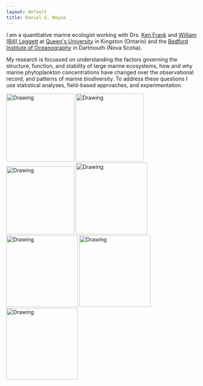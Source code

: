 ```yaml
---
layout: default
title: Daniel G. Boyce 
---
```


I am a quantitative marine ecologist working with Drs. [Ken Frank][frank] and [William (Bill) Leggett][leggett] at [Queen's University][queensu] in Kingston (Ontario) and the [Bedford Institute of Oceanography][bio] in Dartmouth (Nova Scotia).

My research is focussed on understanding the factors governing the structure, function, and stability of large marine ecosystems, how and why marine phytoplankton concentrations have changed over the observational record, and patterns of marine biodiversity. To address these questions I use statistical analyses, field-based approaches, and experimentation.  

<img src="{{ site.baseurl }}/images/pic2w.jpg" alt="Drawing" style="height: 180px;"/> <img src="{{ site.baseurl }}/images/index3w.jpg" alt="Drawing" style="height: 180px;"/> <img src="{{ site.baseurl }}/images/pic5w.jpg" alt="Drawing" style="height: 180px;"/>
<img src="{{ site.baseurl }}/images/kielw.jpg" alt="Drawing" style="height: 189px;"/> <img src="{{ site.baseurl }}/images/IMG.175822w.jpg" alt="Drawing" style="height: 189px;"/> <img src="{{ site.baseurl }}/images/galapdivew.jpg" alt="Drawing" style="height: 189px;"/> <img src="{{ site.baseurl }}/images/IMG_71162w.jpg" alt="Drawing" style="height: 189px;"/>
 

[queensu]: http://queensu.ca/
[bio]: http://www.bio.gc.ca/index-en.php
[frank]: http://scholar.google.ca/citations?user=EhyO1TcAAAAJ
[leggett]: https://en.wikipedia.org/wiki/William_C._Leggett
